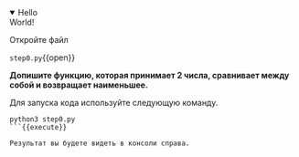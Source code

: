 <details open>
  <summary>Hello</summary>
  World!
</details>

Откройте файл

`step0.py`{{open}}

**Допишите функцию, которая принимает 2 числа, сравнивает между собой и возвращает наименьшее.**


Для запуска кода используйте следующую команду.

```
python3 step0.py
```{{execute}}

Результат вы будете видеть в консоли справа.


